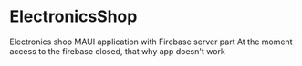 # ElectronicsShop
Electronics shop MAUI application with Firebase server part
At the moment access to the firebase closed, that why app doesn't work
